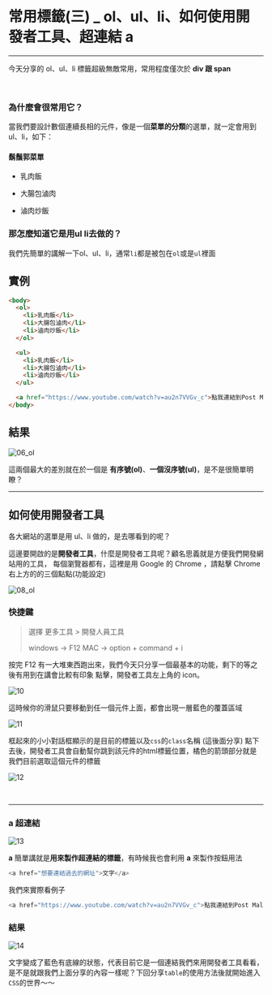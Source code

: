 # 常用標籤(三) _ ol、ul、li、如何使用開發者工具、超連結 a

-------------------------------------------------------

今天分享的 ol、ul、li 標籤超級無敵常用，常用程度僅次於 **div 跟 span**

​	

### 為什麼會很常用它？

當我們要設計數個連續長相的元件，像是一個**菜單的分類**的選單，就一定會用到 ul、li，如下：

#### 鬍鬚郭菜單
* 乳肉飯

* 大腸包滷肉

* 滷肉炒飯


### 那怎麼知道它是用ul li去做的？

我們先簡單的講解一下ol、ul、li，通常`li`都是被包在`ol`或是`ul`裡面

## 實例

```html
<body>
  <ol>
    <li>乳肉飯</li>
    <li>大腸包滷肉</li>
    <li>滷肉炒飯</li>
  </ol>

  <ul>
    <li>乳肉飯</li>
    <li>大腸包滷肉</li>
    <li>滷肉炒飯</li>
  </ul>

  <a href="https://www.youtube.com/watch?v=au2n7VVGv_c">點我連結到Post Malone - Psycho ft. Ty Dolla $ign</a>
</body>
```



## 結果

![06_ol](https://github.com/PeterPanTW/CSS_html_JS_ZeroToOne_Tutorial/blob/master/img/06_ol%E3%80%81ul%E3%80%81li.jpg)

這兩個最大的差別就在於一個是 **有序號(ol)**、**一個沒序號(ul)**，是不是很簡單明瞭？

-----------------------------------------

## 如何使用開發者工具
各大網站的選單是用 ul、li 做的，是去哪看到的呢？

這邊要開啟的是**開發者工具**，什麼是開發者工具呢？顧名思義就是方便我們開發網站用的工具，
每個瀏覽器都有，這裡是用 Google 的 Chrome ，請點擊 Chrome 右上方的的三個點點(功能設定)

![08_ol](https://github.com/PeterPanTW/CSS_html_JS_ZeroToOne_Tutorial/blob/master/img/08_ol%E3%80%81ul%E3%80%81li.jpg)

### 快捷鍵

> 選擇 更多工具 > 開發人員工具
>
> windows -> F12
> MAC -> option + command + i

按完 F12 有一大堆東西跑出來，我們今天只分享一個最基本的功能，剩下的等之後有用到在講會比較有印象
點擊，開發者工具左上角的 icon。

![10](https://github.com/PeterPanTW/CSS_html_JS_ZeroToOne_Tutorial/blob/master/img/10%20-%20%E9%80%99%E6%99%82%E5%80%99%E4%BD%A0%E7%9A%84%E6%BB%91%E9%BC%A0%E5%8F%AA%E8%A6%81%E7%A7%BB%E5%8B%95%E5%88%B0%E4%BB%BB%E4%B8%80%E5%80%8B%E5%85%83%E4%BB%B6%E4%B8%8A%E9%9D%A2%EF%BC%8C%E9%83%BD%E6%9C%83%E5%87%BA%E7%8F%BE%E4%B8%80%E5%B1%A4%E8%97%8D%E8%89%B2%E7%9A%84%E8%A6%86%E8%93%8B%E5%8D%80%E5%9F%9F.jpg)



這時候你的滑鼠只要移動到任一個元件上面，都會出現一層藍色的覆蓋區域

![11](https://github.com/PeterPanTW/CSS_html_JS_ZeroToOne_Tutorial/blob/master/img/11_%EF%BC%88%E6%A1%86%E8%B5%B7%E4%BE%86%E7%9A%84%E5%B0%8F%E5%B0%8F%E5%B0%8D%E8%A9%B1%E6%A1%86%E9%A1%AF%E7%A4%BA%E7%9A%84%E6%98%AF%E7%9B%AE%E5%89%8D%E7%9A%84%E6%A8%99%E7%B1%A4%E4%BB%A5%E5%8F%8ACSS%E7%9A%84class%E5%90%8D%E7%A8%B1%20(%E9%80%99%E5%BE%8C%E9%9D%A2%E5%88%86%E4%BA%AB)%20%E9%BB%9E%E4%B8%8B%E5%8E%BB%E5%BE%8C%EF%BC%8C%E9%96%8B%E7%99%BC%E8%80%85%E5%B7%A5%E5%85%B7%E6%9C%83%E8%87%AA%E5%8B%95%E5%B9%AB%E4%BD%A0%E8%B7%B3%E5%88%B0%E8%A9%B2%E5%85%83%E4%BB%B6%E7%9A%84html%E6%A8%99%E7%B1%A4%E4%BD%8D%E7%BD%AE%EF%BC%89.jpg)

框起來的小小對話框顯示的是目前的標籤以及`css`的`class`名稱 (這後面分享) 點下去後，開發者工具會自動幫你跳到該元件的html標籤位置，橘色的箭頭部分就是我們目前選取這個元件的標籤

![12](https://github.com/PeterPanTW/CSS_html_JS_ZeroToOne_Tutorial/blob/master/img/12_%EF%BC%88%E6%A9%98%E8%89%B2%E7%9A%84%E7%AE%AD%E9%A0%AD%E9%83%A8%E5%88%86%E5%B0%B1%E6%98%AF%E6%88%91%E5%80%91%E7%9B%AE%E5%89%8D%E9%81%B8%E5%8F%96%E9%80%99%E5%80%8B%E5%85%83%E4%BB%B6%E7%9A%84%E6%A8%99%E7%B1%A4%EF%BC%89.jpg)

​	

---------------------------------

### a 超連結

![13](https://github.com/PeterPanTW/CSS_html_JS_ZeroToOne_Tutorial/blob/master/img/13_%E7%A4%BA%E7%AF%84a%E9%80%A3%E7%B5%90.jpg)

**a** 簡單講就是**用來製作超連結的標籤**，有時候我也會利用 **a** 來製作按鈕用法

```js
<a href="想要連結過去的網址">文字</a>
```

我們來實際看例子

```js
<a href="https://www.youtube.com/watch?v=au2n7VVGv_c">點我連結到Post Malone - Psycho ft. Ty Dolla $ign</a>
```



### 結果

![14](https://github.com/PeterPanTW/CSS_html_JS_ZeroToOne_Tutorial/blob/master/img/14_%E6%96%87%E5%AD%97%E8%AE%8A%E6%88%90%E4%BA%86%E8%97%8D%E8%89%B2%E6%9C%89%E5%BA%95%E7%B7%9A%E7%9A%84%E7%8B%80%E6%85%8B%EF%BC%8C%E4%BB%A3%E8%A1%A8%E7%9B%AE%E5%89%8D%E4%BB%96%E6%98%AF%E4%B8%80%E5%80%8B%E9%80%A3%E7%B5%90%E6%88%91%E5%80%91%E4%BE%86%E7%94%A8%E9%96%8B%E7%99%BC%E8%80%85%E5%B7%A5%E5%85%B7%E7%9C%8B%E7%9C%8B.jpg)

文字變成了藍色有底線的狀態，代表目前它是一個連結我們來用開發者工具看看，是不是就跟我們上面分享的內容一樣呢？下回分享`table`的使用方法後就開始進入`CSS`的世界～～

